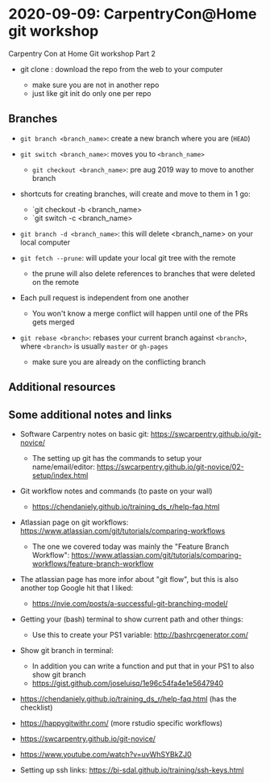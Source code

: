 # 2020-09-09: CarpentryCon@Home git workshop

Carpentry Con at Home Git workshop Part 2

- git clone <url>: download the repo from the web to your computer
  - make sure you are not in another repo
  - just like git init do only one per repo

## Branches

- `git branch <branch_name>`: create a new branch where you are (`HEAD`)
- `git switch <branch_name>`: moves you to `<branch_name>`
  - `git checkout <branch_name>`: pre aug 2019 way to move to another branch

- shortcuts for creating branches, will create and move to them in 1 go:
    - `git checkout -b <branch_name>
    - `git switch -c <branch_name>

- `git branch -d <branch_name>`: this will delete <branch_name> on your local computer
- `git fetch --prune`: will update your local git tree with the remote
    - the prune will also delete references to branches that were deleted on the remote

- Each pull request is independent from one another
  - You won't know a merge conflict will happen until one of the PRs gets merged

- `git rebase <branch>`: rebases your current branch against `<branch>`, where `<branch>` is usually `master` or `gh-pages`
  - make sure you are already on the conflicting branch

## Additional resources

## Some additional notes and links

- Software Carpentry notes on basic git: https://swcarpentry.github.io/git-novice/
    - The setting up git has the commands to setup your name/email/editor: https://swcarpentry.github.io/git-novice/02-setup/index.html

- Git workflow notes and commands (to paste on your wall)
    - https://chendaniely.github.io/training_ds_r/help-faq.html

- Atlassian page on git workflows: https://www.atlassian.com/git/tutorials/comparing-workflows
    - The one we covered today was mainly the "Feature Branch Workflow": https://www.atlassian.com/git/tutorials/comparing-workflows/feature-branch-workflow

- The atlassian page has more infor about "git flow", but this is also another top Google hit that I liked:
  - https://nvie.com/posts/a-successful-git-branching-model/

- Getting your (bash) terminal to show current path and other things:
    - Use this to create your PS1 variable: http://bashrcgenerator.com/

- Show git branch in terminal:
    - In addition you can write a function and put that in your PS1 to also show git branch
    - https://gist.github.com/joseluisq/1e96c54fa4e1e5647940

- https://chendaniely.github.io/training_ds_r/help-faq.html (has the checklist)
- https://happygitwithr.com/ (more rstudio specific workflows)
- https://swcarpentry.github.io/git-novice/
- https://www.youtube.com/watch?v=uvWhSYBkZJ0
- Setting up ssh links: https://bi-sdal.github.io/training/ssh-keys.html
